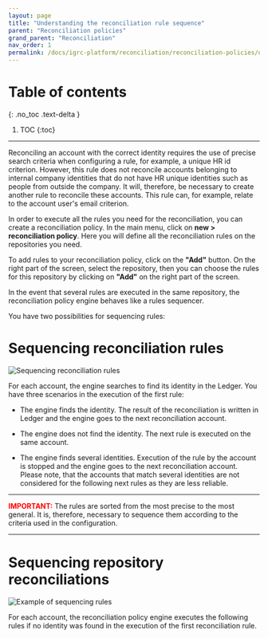 ```yaml
---
layout: page
title: "Understanding the reconciliation rule sequence"
parent: "Reconciliation policies"
grand_parent: "Reconciliation"
nav_order: 1
permalink: /docs/igrc-platform/reconciliation/reconciliation-policies/understanding-the-reconciliation-rule/
---
```


# Table of contents
{: .no_toc .text-delta }

1. TOC
{:toc}
---

Reconciling an account with the correct identity requires the use of precise search criteria when configuring a rule, for example, a unique HR id criterion. However, this rule does not reconcile accounts belonging to internal company identities that do not have HR unique identities such as people from outside the company. It will, therefore, be necessary to create another rule to reconcile these accounts. This rule can, for example, relate to the account user's email criterion.   

In order to execute all the rules you need for the reconciliation, you can create a reconciliation policy. In the main menu, click on **new \> reconciliation policy**. Here you will define all the reconciliation rules on the repositories you need.   

To add rules to your reconciliation policy, click on the **"Add"** button. On the right part of the screen, select the repository, then you can choose the rules for this repository by clicking on **"Add"** on the right part of the screen.   

In the event that several rules are executed in the same repository, the reconciliation policy engine behaves like a rules sequencer.   

You have two possibilities for sequencing rules:   

# Sequencing reconciliation rules

![Sequencing reconciliation rules](./images/1.PNG "Sequencing reconciliation rules")   

For each account, the engine searches to find its identity in the Ledger. You have three scenarios in the execution of the first rule:   

- The engine finds the identity. The result of the reconciliation is written in Ledger and the engine goes to the next reconciliation account.

- The engine does not find the identity. The next rule is executed on the same account.

- The engine finds several identities. Execution of the rule by the account is stopped and the engine goes to the next reconciliation account. Please note, that the accounts that match several identities are not considered for the following next rules as they are less reliable.     

---

<span style="color:red">**IMPORTANT:**</span> The rules are sorted from the most precise to the most general. It is, therefore, necessary to sequence them according to the criteria used in the configuration.

---

# Sequencing repository reconciliations   

![Example of sequencing rules](./images/2.PNG "Example of sequencing rules")

For each account, the reconciliation policy engine executes the following rules if no identity was found in the execution of the first reconciliation rule.   
